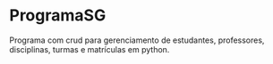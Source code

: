 # ProgramaSG
Programa com crud para gerenciamento de estudantes, professores, disciplinas, turmas e matrículas em python.
